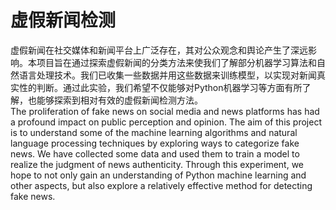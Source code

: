 # 虚假新闻检测
虚假新闻在社交媒体和新闻平台上⼴泛存在，其对公众观念和舆论产⽣了深远影响。本项目旨在通过探索虚假新闻的分类⽅法来使我们了解部分机器学习算法和⾃然语⾔处理技术。我们已收集一些数据并用这些数据来训练模型，以实现对新闻真实性的判断。通过此实验，我们希望不仅能够对Python机器学习等⽅⾯有所了解，也能够探索到相对有效的虚假新闻检测⽅法。  
The proliferation of fake news on social media and news platforms has had a profound impact on public perception and opinion. The aim of this project is to understand some of the machine learning algorithms and natural language processing techniques by exploring ways to categorize fake news. We have collected some data and used them to train a model to realize the judgment of news authenticity. Through this experiment, we hope to not only gain an understanding of Python machine learning and other aspects, but also explore a relatively effective method for detecting fake news.

